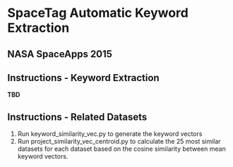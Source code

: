 SpaceTag Automatic Keyword Extraction
=====================================

NASA SpaceApps 2015
-------------------

Instructions - Keyword Extraction
---------------------------------

**TBD**

Instructions - Related Datasets
-------------------------------

1. Run keyword_similarity_vec.py to generate the keyword vectors
2. Run project_similarity_vec_centroid.py to calculate the 25 most similar datasets for each dataset based on the cosine similarity between mean keyword vectors.

